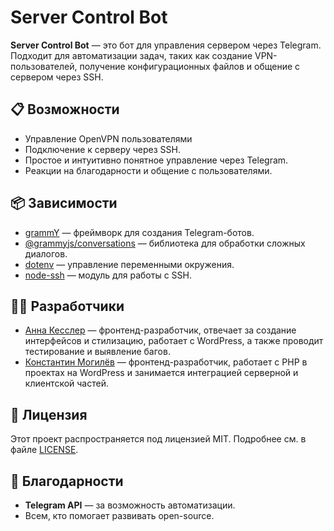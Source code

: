 # Server Control Bot

**Server Control Bot** — это бот для управления сервером через Telegram. Подходит для автоматизации задач, таких как создание VPN-пользователей, получение конфигурационных файлов и общение с сервером через SSH.

## 📋 Возможности
- Управление OpenVPN пользователями
- Подключение к серверу через SSH.
- Простое и интуитивно понятное управление через Telegram.
- Реакции на благодарности и общение с пользователями.

## 📦 Зависимости
- [grammY](https://grammy.dev/) — фреймворк для создания Telegram-ботов.
- [@grammyjs/conversations](https://github.com/grammyjs/conversations) — библиотека для обработки сложных диалогов.
- [dotenv](https://github.com/motdotla/dotenv) — управление переменными окружения.
- [node-ssh](https://github.com/steelbrain/node-ssh) — модуль для работы с SSH.

## 👩‍💻 Разработчики
- [Анна Кесслер](https://github.com/enotstitch) — фронтенд-разработчик, отвечает за создание интерфейсов и стилизацию, работает с WordPress, а также проводит тестирование и выявление багов.
- [Константин Могилёв](https://github.com/ZayRexan) — фронтенд-разработчик, работает с PHP в проектах на WordPress и занимается интеграцией серверной и клиентской частей.

## 📄 Лицензия
Этот проект распространяется под лицензией MIT. Подробнее см. в файле [LICENSE](LICENSE).

## 🙌 Благодарности
- **Telegram API** — за возможность автоматизации.
- Всем, кто помогает развивать open-source.
